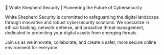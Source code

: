 🐺 White Shepherd Security | Pioneering the Future of Cybersecurity

White Shepherd Security is committed to safeguarding the digital landscape through innovative and robust cybersecurity solutions. We specialize in ethical hacking, network defense, and proactive threat management, dedicated to protecting your digital assets from emerging threats.

Join us as we innovate, collaborate, and create a safer, more secure online environment for everyone.
